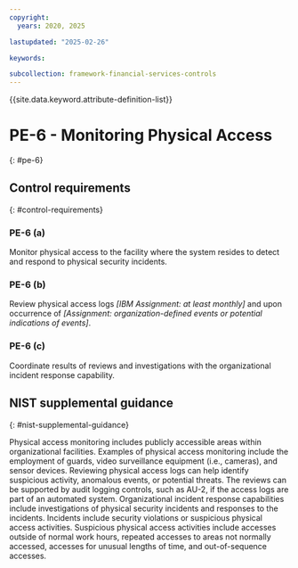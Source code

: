 ```yaml
---
copyright:
  years: 2020, 2025

lastupdated: "2025-02-26"

keywords:

subcollection: framework-financial-services-controls
---
```


{{site.data.keyword.attribute-definition-list}}

# PE-6 - Monitoring Physical Access
{: #pe-6}

## Control requirements
{: #control-requirements}



### PE-6 (a)


Monitor physical access to the facility where the system resides to detect and respond to physical security incidents.


### PE-6 (b)


Review physical access logs _[IBM Assignment: at least monthly]_ and upon occurrence of _[Assignment: organization-defined events or potential indications of events]_.


### PE-6 (c)


Coordinate results of reviews and investigations with the organizational incident response capability.












## NIST supplemental guidance
{: #nist-supplemental-guidance}

Physical access monitoring includes publicly accessible areas within organizational facilities. Examples of physical access monitoring include the employment of guards, video surveillance equipment (i.e., cameras), and sensor devices. Reviewing physical access logs can help identify suspicious activity, anomalous events, or potential threats. The reviews can be supported by audit logging controls, such as AU-2, if the access logs are part of an automated system. Organizational incident response capabilities include investigations of physical security incidents and responses to the incidents. Incidents include security violations or suspicious physical access activities. Suspicious physical access activities include accesses outside of normal work hours, repeated accesses to areas not normally accessed, accesses for unusual lengths of time, and out-of-sequence accesses.
